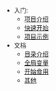 
- 入门:
  - [项目介绍](README.md)
  - [快速开始](Quickstart.md)
  - [项目示例](ProjectExample.md)
- 文档
  - [目录介绍](Catalogue.md)
  - [全局变量](GlobalVariable.md)
  - [开始食用](Start.md)
  - [其他](Other.md)